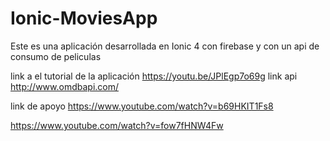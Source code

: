 # Ionic-MoviesApp
Este es una aplicación desarrollada en Ionic 4 con firebase y con un api de consumo de peliculas 

link a el tutorial de la aplicación https://youtu.be/JPlEgp7o69g
link api http://www.omdbapi.com/

link de apoyo https://www.youtube.com/watch?v=b69HKIT1Fs8
 
https://www.youtube.com/watch?v=fow7fHNW4Fw
